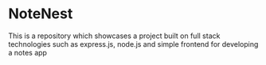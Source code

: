 # NoteNest
This is a repository which showcases a project built on full stack technologies such as express.js, node.js and simple frontend for developing a notes app
